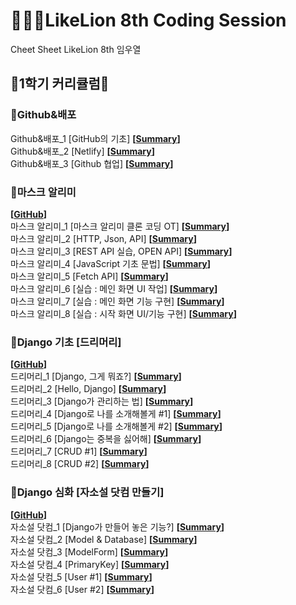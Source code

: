 # 👨🏻‍🏫LikeLion 8th Coding Session
Cheet Sheet
LikeLion 8th 임우열

## 🙏1학기 커리큘럼🙏

### 📌Github&배포

Github&배포_1 [GitHub의 기초] **[[Summary](https://github.com/Woo-Yeol/LikeLion8th/blob/master/Github_배포/Github_배포_1_1.md)]**<br/>
Github&배포_2 [Netlify] **[[Summary](https://github.com/Woo-Yeol/LikeLion8th/blob/master/Github_배포/Github_배포_1_2.md)]**<br/>
Github&배포_3 [Github 협업] **[[Summary](https://github.com/Woo-Yeol/LikeLion8th/blob/master/Github_배포/Github_배포_1_3.md)]**<br/>

### 📌마스크 알리미
**[[GitHub](https://github.com/Woo-Yeol/LikeLion_Mask_Nearby)]**<br/> 
마스크 알리미_1 [마스크 알리미 클론 코딩 OT] **[[Summary](https://github.com/Woo-Yeol/LikeLion8th/blob/master/마스크알리미/마스크알리미_1_1.md)]**<br/>
마스크 알리미_2 [HTTP, Json, API] **[[Summary](https://github.com/Woo-Yeol/LikeLion8th/blob/master/마스크알리미/마스크알리미_1_2.md)]**<br/>
마스크 알리미_3 [REST API 실습, OPEN API] **[[Summary](https://github.com/Woo-Yeol/LikeLion8th/blob/master/마스크알리미/마스크알리미_1_3.md)]**<br/>
마스크 알리미_4 [JavaScript 기초 문법] **[[Summary](https://github.com/Woo-Yeol/LikeLion8th/blob/master/마스크알리미/마스크알리미_1_4.md)]**<br/>
마스크 알리미_5 [Fetch API] **[[Summary](https://github.com/Woo-Yeol/LikeLion8th/blob/master/마스크알리미/마스크알리미_1_5.md)]**<br/>
마스크 알리미_6 [실습 : 메인 화면 UI 작업] **[[Summary](https://github.com/Woo-Yeol/LikeLion8th/blob/master/마스크알리미/마스크알리미_1_6.md)]**<br/>
마스크 알리미_7 [실습 : 메인 화면 기능 구현] **[[Summary](https://github.com/Woo-Yeol/LikeLion8th/blob/master/마스크알리미/마스크알리미_1_7.md)]**<br/>
마스크 알리미_8 [실습 : 시작 화면 UI/기능 구현] **[[Summary](https://github.com/Woo-Yeol/LikeLion8th/blob/master/마스크알리미/마스크알리미_1_8.md)]**<br/>

### 📌Django 기초 [드리머리]
**[[GitHub](https://github.com/Woo-Yeol/LikeLion_Dreamary)]**<br/> 
드리머리_1 [Django, 그게 뭐죠?] **[[Summary](https://github.com/Woo-Yeol/LikeLion8th/blob/master/드리머리/드리머리_1_1.md)]**<br/>
드리머리_2 [Hello, Django] **[[Summary](https://github.com/Woo-Yeol/LikeLion8th/blob/master/드리머리/드리머리_1_2.md)]**<br/>
드리머리_3 [Django가 관리하는 법] **[[Summary](https://github.com/Woo-Yeol/LikeLion8th/blob/master/드리머리/드리머리_1_3.md)]**</br>
드리머리_4 [Django로 나를 소개해볼게 #1] **[[Summary](https://github.com/Woo-Yeol/LikeLion8th/blob/master/드리머리/드리머리_1_4.md)]**</br>
드리머리_5 [Django로 나를 소개해볼게 #2] **[[Summary](https://github.com/Woo-Yeol/LikeLion8th/blob/master/드리머리/드리머리_1_5.md)]**</br>
드리머리_6 [Django는 중복을 싫어해] **[[Summary](https://github.com/Woo-Yeol/LikeLion8th/blob/master/드리머리/드리머리_1_6.md)]**</br>
드리머리_7 [CRUD #1] **[[Summary](https://github.com/Woo-Yeol/LikeLion8th/blob/master/드리머리/드리머리_1_7.md)]**</br>
드리머리_8 [CRUD #2] **[[Summary](https://github.com/Woo-Yeol/LikeLion8th/blob/master/드리머리/드리머리_1_8.md)]**</br>

### 📌Django 심화 [자소설 닷컴 만들기]
**[[GitHub](https://github.com/Woo-Yeol/LikeLion_Jasoseol)]**<br/> 
자소설 닷컴_1 [Django가 만들어 놓은 기능?] **[[Summary](https://github.com/Woo-Yeol/LikeLion8th/blob/master/자소설닷컴/자소설닷컴_1_1.md)]**</br>
자소설 닷컴_2 [Model & Database] **[[Summary](https://github.com/Woo-Yeol/LikeLion8th/blob/master/자소설닷컴/자소설닷컴_1_2.md)]**</br>
자소설 닷컴_3 [ModelForm] **[[Summary](https://github.com/Woo-Yeol/LikeLion8th/blob/master/자소설닷컴/자소설닷컴_1_3.md)]**</br>
자소설 닷컴_4 [PrimaryKey] **[[Summary](https://github.com/Woo-Yeol/LikeLion8th/blob/master/자소설닷컴/자소설닷컴_1_4.md)]**</br>
자소설 닷컴_5 [User #1] **[[Summary](https://github.com/Woo-Yeol/LikeLion8th/blob/master/자소설닷컴/자소설닷컴_1_5.md)]**</br>
자소설 닷컴_6 [User #2] **[[Summary](https://github.com/Woo-Yeol/LikeLion8th/blob/master/자소설닷컴/자소설닷컴_1_6.md)]**</br>